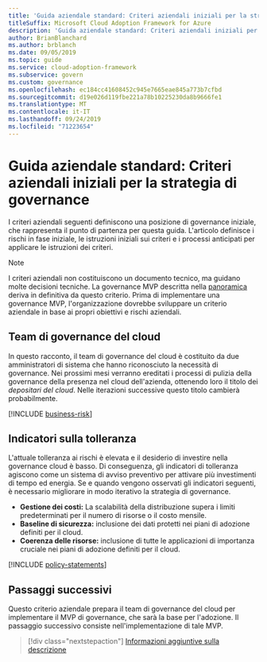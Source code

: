 ```yaml
---
title: 'Guida aziendale standard: Criteri aziendali iniziali per la strategia di governance'
titleSuffix: Microsoft Cloud Adoption Framework for Azure
description: 'Guida aziendale standard: Criteri aziendali iniziali per la strategia di governance'
author: BrianBlanchard
ms.author: brblanch
ms.date: 09/05/2019
ms.topic: guide
ms.service: cloud-adoption-framework
ms.subservice: govern
ms.custom: governance
ms.openlocfilehash: ec184cc41608452c945e7665eae845a773b7cfbd
ms.sourcegitcommit: d19e026d119fbe221a78b10225230da8b9666fe1
ms.translationtype: MT
ms.contentlocale: it-IT
ms.lasthandoff: 09/24/2019
ms.locfileid: "71223654"
---
```

# <a name="standard-enterprise-guide-initial-corporate-policy-behind-the-governance-strategy"></a>Guida aziendale standard: Criteri aziendali iniziali per la strategia di governance

I criteri aziendali seguenti definiscono una posizione di governance iniziale, che rappresenta il punto di partenza per questa guida. L'articolo definisce i rischi in fase iniziale, le istruzioni iniziali sui criteri e i processi anticipati per applicare le istruzioni dei criteri.

> [!NOTE]
>I criteri aziendali non costituiscono un documento tecnico, ma guidano molte decisioni tecniche. La governance MVP descritta nella [panoramica](./index.md) deriva in definitiva da questo criterio. Prima di implementare una governance MVP, l'organizzazione dovrebbe sviluppare un criterio aziendale in base ai propri obiettivi e rischi aziendali.

## <a name="cloud-governance-team"></a>Team di governance del cloud

In questo racconto, il team di governance del cloud è costituito da due amministratori di sistema che hanno riconosciuto la necessità di governance. Nei prossimi mesi verranno ereditati i processi di pulizia della governance della presenza nel cloud dell'azienda, ottenendo loro il titolo dei _depositari del cloud_. Nelle iterazioni successive questo titolo cambierà probabilmente.

[!INCLUDE [business-risk](../../../../includes/business-risks.md)]

## <a name="tolerance-indicators"></a>Indicatori sulla tolleranza

L'attuale tolleranza ai rischi è elevata e il desiderio di investire nella governance cloud è basso. Di conseguenza, gli indicatori di tolleranza agiscono come un sistema di avviso preventivo per attivare più investimenti di tempo ed energia. Se e quando vengono osservati gli indicatori seguenti, è necessario migliorare in modo iterativo la strategia di governance.

- **Gestione dei costi:** La scalabilità della distribuzione supera i limiti predeterminati per il numero di risorse o il costo mensile.
- **Baseline di sicurezza:** inclusione dei dati protetti nei piani di adozione definiti per il cloud.
- **Coerenza delle risorse:** inclusione di tutte le applicazioni di importanza cruciale nei piani di adozione definiti per il cloud.

[!INCLUDE [policy-statements](../../../../includes/policy-statements.md)]

## <a name="next-steps"></a>Passaggi successivi

Questo criterio aziendale prepara il team di governance del cloud per implementare il MVP di governance, che sarà la base per l'adozione. Il passaggio successivo consiste nell'implementazione di tale MVP.

> [!div class="nextstepaction"]
> [Informazioni aggiuntive sulla descrizione](./prescriptive-guidance.md)
